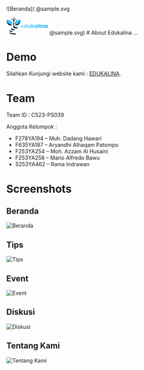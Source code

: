 ![Beranda](
@sample.svg
<?xml version="1.0" encoding="UTF-8"?>
<!DOCTYPE svg PUBLIC "-//W3C//DTD SVG 1.1//EN" "http://www.w3.org/Graphics/SVG/1.1/DTD/svg11.dtd">
    
<svg width="110" viewBox="0 0 215 89" fill="none" xmlns="http://www.w3.org/2000/svg">
                        <path
                            d="M89.876 47.224C89.876 47.656 89.849 48.106 89.795 48.574H79.346C79.418 49.51 79.715 50.23 80.237 50.734C80.777 51.22 81.434 51.463 82.208 51.463C83.36 51.463 84.161 50.977 84.611 50.005H89.525C89.273 50.995 88.814 51.886 88.148 52.678C87.5 53.47 86.681 54.091 85.691 54.541C84.701 54.991 83.594 55.216 82.37 55.216C80.894 55.216 79.58 54.901 78.428 54.271C77.276 53.641 76.376 52.741 75.728 51.571C75.08 50.401 74.756 49.033 74.756 47.467C74.756 45.901 75.071 44.533 75.701 43.363C76.349 42.193 77.249 41.293 78.401 40.663C79.553 40.033 80.876 39.718 82.37 39.718C83.828 39.718 85.124 40.024 86.258 40.636C87.392 41.248 88.274 42.121 88.904 43.255C89.552 44.389 89.876 45.712 89.876 47.224ZM85.151 46.009C85.151 45.217 84.881 44.587 84.341 44.119C83.801 43.651 83.126 43.417 82.316 43.417C81.542 43.417 80.885 43.642 80.345 44.092C79.823 44.542 79.499 45.181 79.373 46.009H85.151ZM91.3937 47.44C91.3937 45.892 91.6817 44.533 92.2577 43.363C92.8517 42.193 93.6527 41.293 94.6607 40.663C95.6687 40.033 96.7937 39.718 98.0357 39.718C99.0257 39.718 99.9257 39.925 100.736 40.339C101.564 40.753 102.212 41.311 102.68 42.013V35.02H107.297V55H102.68V52.84C102.248 53.56 101.627 54.136 100.817 54.568C100.025 55 99.0977 55.216 98.0357 55.216C96.7937 55.216 95.6687 54.901 94.6607 54.271C93.6527 53.623 92.8517 52.714 92.2577 51.544C91.6817 50.356 91.3937 48.988 91.3937 47.44ZM102.68 47.467C102.68 46.315 102.356 45.406 101.708 44.74C101.078 44.074 100.304 43.741 99.3857 43.741C98.4677 43.741 97.6847 44.074 97.0367 44.74C96.4067 45.388 96.0917 46.288 96.0917 47.44C96.0917 48.592 96.4067 49.51 97.0367 50.194C97.6847 50.86 98.4677 51.193 99.3857 51.193C100.304 51.193 101.078 50.86 101.708 50.194C102.356 49.528 102.68 48.619 102.68 47.467ZM125.514 39.934V55H120.897V52.948C120.429 53.614 119.79 54.154 118.98 54.568C118.188 54.964 117.306 55.162 116.334 55.162C115.182 55.162 114.165 54.91 113.283 54.406C112.401 53.884 111.717 53.137 111.231 52.165C110.745 51.193 110.502 50.05 110.502 48.736V39.934H115.092V48.115C115.092 49.123 115.353 49.906 115.875 50.464C116.397 51.022 117.099 51.301 117.981 51.301C118.881 51.301 119.592 51.022 120.114 50.464C120.636 49.906 120.897 49.123 120.897 48.115V39.934H125.514ZM138.037 55L133.447 48.682V55H128.83V35.02H133.447V46.063L138.01 39.934H143.707L137.443 47.494L143.761 55H138.037ZM144.603 47.44C144.603 45.892 144.891 44.533 145.467 43.363C146.061 42.193 146.862 41.293 147.87 40.663C148.878 40.033 150.003 39.718 151.245 39.718C152.307 39.718 153.234 39.934 154.026 40.366C154.836 40.798 155.457 41.365 155.889 42.067V39.934H160.506V55H155.889V52.867C155.439 53.569 154.809 54.136 153.999 54.568C153.207 55 152.28 55.216 151.218 55.216C149.994 55.216 148.878 54.901 147.87 54.271C146.862 53.623 146.061 52.714 145.467 51.544C144.891 50.356 144.603 48.988 144.603 47.44ZM155.889 47.467C155.889 46.315 155.565 45.406 154.917 44.74C154.287 44.074 153.513 43.741 152.595 43.741C151.677 43.741 150.894 44.074 150.246 44.74C149.616 45.388 149.301 46.288 149.301 47.44C149.301 48.592 149.616 49.51 150.246 50.194C150.894 50.86 151.677 51.193 152.595 51.193C153.513 51.193 154.287 50.86 154.917 50.194C155.565 49.528 155.889 48.619 155.889 47.467ZM168.463 35.02V55H163.846V35.02H168.463ZM174.131 38.368C173.321 38.368 172.655 38.134 172.133 37.666C171.629 37.18 171.377 36.586 171.377 35.884C171.377 35.164 171.629 34.57 172.133 34.102C172.655 33.616 173.321 33.373 174.131 33.373C174.923 33.373 175.571 33.616 176.075 34.102C176.597 34.57 176.858 35.164 176.858 35.884C176.858 36.586 176.597 37.18 176.075 37.666C175.571 38.134 174.923 38.368 174.131 38.368ZM176.426 39.934V55H171.809V39.934H176.426ZM188.952 39.772C190.716 39.772 192.12 40.348 193.164 41.5C194.226 42.634 194.757 44.2 194.757 46.198V55H190.167V46.819C190.167 45.811 189.906 45.028 189.384 44.47C188.862 43.912 188.16 43.633 187.278 43.633C186.396 43.633 185.694 43.912 185.172 44.47C184.65 45.028 184.389 45.811 184.389 46.819V55H179.772V39.934H184.389V41.932C184.857 41.266 185.487 40.744 186.279 40.366C187.071 39.97 187.962 39.772 188.952 39.772ZM197.047 47.44C197.047 45.892 197.335 44.533 197.911 43.363C198.505 42.193 199.306 41.293 200.314 40.663C201.322 40.033 202.447 39.718 203.689 39.718C204.751 39.718 205.678 39.934 206.47 40.366C207.28 40.798 207.901 41.365 208.333 42.067V39.934H212.95V55H208.333V52.867C207.883 53.569 207.253 54.136 206.443 54.568C205.651 55 204.724 55.216 203.662 55.216C202.438 55.216 201.322 54.901 200.314 54.271C199.306 53.623 198.505 52.714 197.911 51.544C197.335 50.356 197.047 48.988 197.047 47.44ZM208.333 47.467C208.333 46.315 208.009 45.406 207.361 44.74C206.731 44.074 205.957 43.741 205.039 43.741C204.121 43.741 203.338 44.074 202.69 44.74C202.06 45.388 201.745 46.288 201.745 47.44C201.745 48.592 202.06 49.51 202.69 50.194C203.338 50.86 204.121 51.193 205.039 51.193C205.957 51.193 206.731 50.86 207.361 50.194C208.009 49.528 208.333 48.619 208.333 47.467Z"
                            fill="url(#paint0_linear_327_1098)" />
                        <path
                            d="M19.0632 17.6647C19.1989 17.7335 19.3346 17.8022 19.4744 17.873C21.3645 18.848 22.9203 20.168 24.4348 21.6426C24.6293 21.8309 24.8273 22.0156 25.0259 22.1996C26.4758 23.5699 27.5095 25.294 28.4426 27.0417C28.4883 27.1269 28.534 27.2121 28.5811 27.2999C30.2842 30.5742 30.4779 33.9206 30.4025 37.5383C27.2962 36.5981 24.2319 35.5276 22.143 32.9198C22.0712 32.8337 21.9993 32.7477 21.9253 32.659C20.9621 31.454 20.4505 30.1213 19.9906 28.6687C18.9276 25.3413 16.7817 22.8524 13.7435 21.1636C13.6397 21.1048 13.5359 21.046 13.429 20.9854C12.2865 20.3741 10.988 19.9626 9.68371 20.1839C9.37451 20.4004 9.28097 20.5271 9.19811 20.8957C9.19064 21.4431 9.20885 21.774 9.49997 22.2482C10.0189 22.6786 10.6906 22.8624 11.3155 23.0896C12.5782 23.5571 13.5738 24.1943 14.5834 25.0823C14.7005 25.1812 14.8177 25.28 14.9383 25.3819C16.4481 26.7536 17.1824 28.5574 17.7808 30.466C18.3452 32.2461 19.293 34.3483 20.7819 35.5434C20.9077 35.6475 20.6523 35.7612 20.7819 35.8685C20.7819 35.9608 20.9808 36.0268 21.163 36.1387C21.2376 36.1717 21.3121 36.2047 21.3889 36.2388C21.7329 36.4239 22.0359 36.6426 22.3478 36.8769C24.3158 38.3468 26.3682 39.2407 28.7076 39.9628C29.0464 40.0715 29.3754 40.1975 29.7026 40.3374C27.196 42.4905 23.5649 42.4693 20.4631 42.2967C19.6074 42.2199 18.7793 42.0717 17.9432 41.8768C17.7998 41.8449 17.6563 41.813 17.5085 41.7801C15.0243 41.1671 12.5117 39.8349 10.5237 38.238C10.3916 38.1357 10.2595 38.0334 10.1234 37.9281C9.4282 37.3786 8.80193 36.8226 8.23676 36.1398C7.99109 35.8435 7.73167 35.5639 7.47009 35.2815C3.34074 30.6273 -0.175299 22.4487 0.00676959 16.169C0.00929601 16.053 0.0118224 15.937 0.0144254 15.8174C0.0176737 15.7343 0.0209219 15.6511 0.0242686 15.5654C6.35119 13.733 13.2762 14.5331 19.0632 17.6647Z"
                            fill="#00A9FF" />
                        <path
                            d="M16.0277 78.3359C16.3368 78.4877 16.6378 78.6481 16.9363 78.8196C22.211 81.777 29.1813 82.6144 35.1671 83.0012C35.5717 83.0274 35.9763 83.0538 36.3808 83.0815C39.0191 83.2607 41.6502 83.3351 44.2942 83.3596C44.8832 83.3653 45.4722 83.3725 46.0612 83.3794C46.9412 83.3895 47.8212 83.3979 48.7012 83.4066C48.7012 85.2356 48.7012 87.0646 48.7012 88.949C46.7531 88.9585 46.7531 88.9585 45.897 88.9606C45.3218 88.9619 44.7466 88.9635 44.1715 88.9668C41.0409 88.9842 37.9368 88.8961 34.8268 88.4995C34.7479 88.4896 34.6691 88.4798 34.5879 88.4697C29.1967 87.7952 20.4022 86.6669 16.7355 82.1095C16.3287 81.4047 16.01 80.6785 16.0162 79.856C16.0166 79.7671 16.017 79.6782 16.0174 79.5866C16.0183 79.4949 16.0193 79.4032 16.0203 79.3088C16.0209 79.2153 16.0214 79.1218 16.022 79.0255C16.0233 78.7957 16.0255 78.5658 16.0277 78.3359Z"
                            fill="#072943" />
                        <path
                            d="M28.7122 56.2031C28.731 56.3108 28.7499 56.4185 28.7693 56.5295C29.0685 58.091 29.5421 59.0605 30.852 60.0061C32.0432 60.7537 33.2835 61.1626 34.656 61.4323C34.7823 61.4595 34.9085 61.4867 35.0386 61.5148C36.486 61.8112 37.9399 61.9306 39.411 62.0488C39.6658 62.07 39.9206 62.0912 40.1754 62.1126C40.7923 62.1643 41.4093 62.2142 42.0263 62.2642C42.0263 63.8721 42.0263 65.4801 42.0263 67.1368C29.6711 67.2528 29.6711 67.2528 25.6957 63.5938C24.9912 62.8533 24.5137 61.8959 24.5343 60.8659C24.6179 59.5742 25.1696 58.6248 26.0969 57.7332C26.7024 57.207 27.8581 56.2031 28.7122 56.2031Z"
                            fill="#072943" />
                        <path
                            d="M1.7793 23.4854C2.11949 23.9082 2.26483 24.238 2.51002 24.7212C3.01216 25.6659 3.62578 26.4456 4.32772 27.2471C4.88161 27.8804 5.03724 28.089 5.06318 28.1149C5.14235 28.194 5.14235 28.194 5.28104 28.2985C5.35565 28.3547 5.28104 28.2985 5.45904 28.4315C5.45904 28.4315 5.53822 28.5106 5.68046 28.6978C5.99804 28.9966 6.29566 29.3098 6.59478 29.6269C7.79198 30.8655 9.18117 31.8632 10.6067 32.8241C10.7553 32.927 10.7553 32.927 10.9068 33.0321C13.4708 34.7437 16.2994 33.9342 19.5518 35.0011C20.5875 35.0996 21.1352 36.1092 22.2437 36.7424C23.9063 38.0088 25.6255 38.9521 27.6274 39.5919C29.4484 40.1738 29.8442 40.2474 29.6859 40.3834C27.302 42.4312 22.8767 42.705 19.9267 42.5409C19.1129 42.4678 18.3253 42.3269 17.5301 42.1416C17.3937 42.1112 17.2572 42.0808 17.1167 42.0495C14.7541 41.4665 12.3643 40.1995 10.4736 38.6808C10.348 38.5835 10.2223 38.4862 10.0929 38.386C9.43172 37.8635 8.83609 37.3347 8.29858 36.6852C8.06493 36.4034 7.81821 36.1375 7.56942 35.8689C4.86657 32.8225 1.7793 27.6438 1.7793 23.4854Z"
                            fill="#072A44" />
                        <path
                            d="M19.4961 66.168C19.5009 66.3187 19.5057 66.4693 19.5106 66.6246C19.6105 67.4533 20.0041 67.9842 20.6189 68.5326C23.5257 70.8121 27.8025 71.0943 31.3278 71.2705C31.3278 72.8778 31.3278 74.4851 31.3278 76.1411C27.8528 76.0389 24.1438 75.7197 20.8881 74.4016C20.7758 74.3568 20.7758 74.3568 20.6612 74.3112C19.0078 73.6422 17.4143 72.8217 16.5962 71.1545C16.3328 70.3237 16.3467 69.355 16.7194 68.567C17.248 67.656 18.357 66.168 19.4961 66.168Z"
                            fill="#072943" />
                        <path
                            d="M54.7889 17.2966C54.6532 17.3653 54.5175 17.434 54.3777 17.5049C52.4875 18.4799 50.9318 19.7998 49.4172 21.2744C49.2227 21.4627 49.0248 21.6475 48.8261 21.8314C47.3763 23.2018 46.3426 24.9259 45.4094 26.6735C45.3637 26.7587 45.318 26.844 45.271 26.9318C43.5678 30.2061 43.3741 33.5525 43.4495 37.1701C46.5558 36.23 49.6202 35.1595 51.7091 32.5516C51.7809 32.4655 51.8527 32.3795 51.9267 32.2908C52.89 31.0858 53.4016 29.7531 53.8614 28.3005C54.9245 24.9732 57.0704 22.4842 60.1086 20.7954C60.2123 20.7366 60.3161 20.6778 60.423 20.6172C61.5655 20.0059 62.864 19.5944 64.1683 19.8158C64.4775 20.0322 64.5711 20.1589 64.6539 20.5275C64.6614 21.0749 64.6432 21.4058 64.3521 21.8801C63.8332 22.3104 63.1614 22.4942 62.5366 22.7214C61.2739 23.1889 60.2782 23.8261 59.2686 24.7142C59.1515 24.813 59.0344 24.9119 58.9137 25.0137C57.404 26.3854 56.6696 28.1892 56.0713 30.0979C55.5068 31.8779 54.559 33.9801 53.0702 35.1752C52.9444 35.2793 53.1997 35.393 53.0702 35.5003C53.0702 35.5927 52.8713 35.6586 52.689 35.7706C52.6145 35.8036 52.5399 35.8366 52.4632 35.8706C52.1192 36.0558 51.8162 36.2744 51.5042 36.5087C49.5362 37.9787 47.4838 38.8725 45.1445 39.5946C44.8056 39.7033 44.4767 39.8293 44.1495 39.9692C46.656 42.1224 50.2872 42.1011 53.389 41.9285C54.2446 41.8517 55.0728 41.7035 55.9088 41.5087C56.0523 41.4768 56.1957 41.4448 56.3436 41.4119C58.8277 40.7989 61.3404 39.4667 63.3284 37.8699C63.4605 37.7676 63.5926 37.6653 63.7287 37.5599C64.4239 37.0105 65.0501 36.4545 65.6153 35.7716C65.861 35.4753 66.1204 35.1957 66.382 34.9133C70.5113 30.2591 74.0274 22.0805 73.8453 15.8008C73.8428 15.6848 73.8402 15.5688 73.8376 15.4493C73.8344 15.3661 73.8311 15.2829 73.8278 15.1973C67.5009 13.3648 60.5759 14.165 54.7889 17.2966Z"
                            fill="#00A9FF" />
                        <path
                            d="M72.0806 22.7695C71.7404 23.1924 71.595 23.5221 71.3498 24.0054C70.8477 24.9501 70.2341 25.7297 69.5321 26.5313C68.9783 27.1645 68.8226 27.3731 68.7967 27.3991C68.7175 27.4782 68.7175 27.4782 68.5788 27.5826C68.5042 27.6388 68.5788 27.5826 68.4008 27.7157C68.4008 27.7157 68.3216 27.7948 68.1794 27.982C67.8618 28.2808 67.5642 28.5939 67.2651 28.9111C66.0679 30.1496 64.6787 31.1474 63.2531 32.1083C63.1046 32.2112 63.1046 32.2112 62.953 32.3163C60.3891 34.0279 57.5604 33.2184 54.3081 34.2853C53.2723 34.3838 52.7246 35.3934 51.6162 36.0266C49.9536 37.293 48.2343 38.2363 46.2325 38.876C44.4115 39.458 44.0156 39.5315 44.174 39.6676C46.5579 41.7154 50.9832 41.9892 53.9332 41.8251C54.747 41.752 55.5346 41.611 56.3297 41.4258C56.4662 41.3954 56.6026 41.365 56.7432 41.3337C59.1058 40.7507 61.4955 39.4837 63.3863 37.965C63.5119 37.8677 63.6375 37.7704 63.767 37.6702C64.4281 37.1476 65.0238 36.6188 65.5613 35.9694C65.7949 35.6876 66.0417 35.4216 66.2904 35.1531C68.9933 32.1067 72.0806 26.928 72.0806 22.7695Z"
                            fill="#072A44" />
                        <path
                            d="M42.6382 5.45679C44.3585 6.73958 45.3853 8.39262 45.7522 10.4973C45.9373 12.7173 45.2735 14.6913 43.8615 16.3994C43.0143 17.2995 42.0417 17.8217 40.8848 18.2311C40.7403 18.2826 40.5958 18.334 40.447 18.387C40.3382 18.4252 40.2294 18.4634 40.1172 18.5027C40.1034 21.8134 40.0929 25.1241 40.0865 28.4348C40.0835 29.9721 40.0793 31.5095 40.0725 33.0468C40.0666 34.3874 40.0628 35.728 40.0614 37.0686C40.0607 37.7778 40.0589 38.4871 40.0545 39.1963C40.0505 39.8652 40.0493 40.534 40.0502 41.203C40.05 41.4472 40.0488 41.6914 40.0465 41.9356C40.0252 44.3228 40.4815 46.225 42.1284 48.0136C46.1514 51.8238 52.6105 51.6926 57.7636 51.8588C57.7636 53.8646 57.7636 55.8704 57.7636 57.937C56.873 57.9404 55.9824 57.9434 55.0918 57.9451C54.7904 57.9459 54.4891 57.9469 54.1877 57.9482C52.5686 57.955 50.9527 57.9445 49.3349 57.8733C49.1415 57.865 49.1415 57.865 48.9442 57.8565C44.6371 57.645 39.6352 56.7427 36.5224 53.5173C35.4161 52.1409 35.2061 50.6007 35.372 48.8938C35.5347 48.2308 35.7537 47.5968 36.1208 47.0175C36.3207 46.5246 36.3044 46.0475 36.303 45.5238C36.3039 45.4076 36.3047 45.2915 36.3056 45.1719C36.3082 44.7824 36.3086 44.3929 36.309 44.0035C36.3104 43.7244 36.3119 43.4454 36.3135 43.1663C36.3176 42.4083 36.3198 41.6502 36.3218 40.8922C36.3241 40.1002 36.328 39.3082 36.3318 38.5161C36.3388 37.0161 36.3442 35.5161 36.3491 34.0161C36.3548 32.3085 36.3621 30.6008 36.3696 28.8932C36.3849 25.3803 36.3982 21.8674 36.41 18.3545C36.2473 18.3105 36.0847 18.2666 35.917 18.2213C34.4275 17.7749 33.1031 16.475 32.3274 15.1497C32.1432 14.7888 31.9723 14.4279 31.8131 14.0552C31.7607 13.9368 31.7083 13.8183 31.6544 13.6962C31.0352 11.9796 31.2771 10.0725 31.9614 8.42178C32.8133 6.64528 34.1682 5.37468 36.0138 4.67733C38.2986 3.95785 40.5929 4.1482 42.6382 5.45679Z"
                            fill="#082A45" />
                        <ellipse cx="38.4499" cy="11.3923" rx="4.98412" ry="4.98412" fill="white" />
                        <path
                            d="M36.3105 11.2168C36.3105 10.1354 37.1872 9.25879 38.2686 9.25879C39.35 9.25879 40.2266 10.1354 40.2266 11.2168V11.3948V13.5309V15.8449C40.2266 16.9263 39.35 17.803 38.2686 17.803C37.1872 17.803 36.3105 16.9263 36.3105 15.8449V11.2168Z"
                            fill="#082A45" />
                        <path
                            d="M48.9482 13.1719C48.26 13.1719 47.7021 12.614 47.7021 11.9258C47.7021 11.2377 48.26 10.6798 48.9482 10.6798H49.0615H50.4208H51.8933C52.5815 10.6798 53.1394 11.2377 53.1394 11.9258C53.1394 12.614 52.5815 13.1719 51.8933 13.1719H48.9482Z"
                            fill="#082A45" />
                        <path
                            d="M38.4475 2.84766C37.661 2.84766 37.0234 2.21009 37.0234 1.42362V0.711606C37.0234 0.318369 37.3422 -0.000411272 37.7355 -0.000411272H38.4475C39.2339 -0.000411272 39.8715 0.63715 39.8715 1.42362C39.8715 2.21009 39.2339 2.84766 38.4475 2.84766Z"
                            fill="#082A45" />
                        <path
                            d="M27.9468 13.1709C28.635 13.1709 29.1929 12.613 29.1929 11.9249C29.1929 11.2367 28.635 10.6788 27.9468 10.6788H27.8336H26.4743H25.0017C24.3135 10.6788 23.7557 11.2367 23.7557 11.9249C23.7557 12.613 24.3135 13.1709 25.0017 13.1709H27.9468Z"
                            fill="#082A45" />
                        <defs>
                            <linearGradient id="paint0_linear_327_1098" x1="77" y1="47.5" x2="215" y2="46"
                                gradientUnits="userSpaceOnUse">
                                <stop stop-color="#97D5F6" />
                                <stop offset="1" stop-color="#00A9FF" />
                            </linearGradient>
                        </defs>
                    </svg> 
                    @sample.svg) 
# About Edukalina
...

# Demo

Silahkan Kunjungi website kami : [EDUKALINA](https://edukalina.netlify.app// "Edukalina").

# Team

Team ID : C523-PS039

Anggota Kelompok :

- F278YA194 – Muh. Dadang Hawari
- F635YA187 – Aryandhi Alhaqam Patompo
- F253YA254 – Moh. Azzam Al Husaini
- F253YA258 – Mario Alfredo Bawu
- S253YA462 – Rama Indrawan

# Screenshots

## Beranda

![Beranda](src/public/)

## Tips

![Tips](src/public/)

## Event

![Event](src/public/)

## Diskusi

![Diskusi](src/public/)

## Tentang Kami

![Tentang Kami](src/public/)
